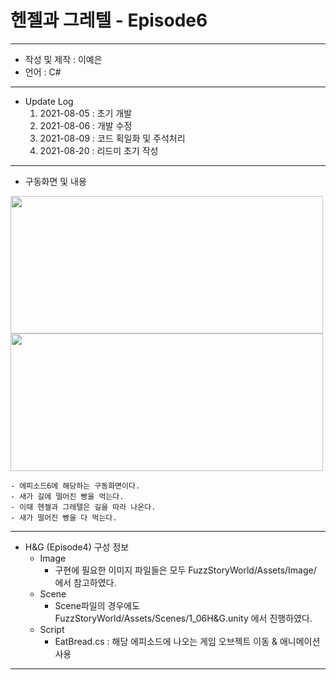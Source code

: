 # 헨젤과 그레텔 - Episode6
***
 - 작성 및 제작 : 이예은
 - 언어 : C#
***
 - Update Log
    1) 2021-08-05 : 초기 개발
    2) 2021-08-06 : 개발 수정
    3) 2021-08-09 : 코드 획일화 및 주석처리
    4) 2021-08-20 : 리드미 초기 작성
***
 - 구동화면 및 내용
<img src= "https://user-images.githubusercontent.com/88296511/130379613-43427488-37cc-4fdb-b173-7bd6e8010ce9.jpg" width="500" height="220">
<img src= "https://user-images.githubusercontent.com/88296511/130385449-f2a8b3c3-1af0-48bb-8faa-4d1f3a70db93.JPG" width="500" height="220">




    - 에피소드6에 해당하는 구동화면이다.
    - 새가 길에 떨어진 빵을 먹는다.
    - 이때 헨젤과 그레텔은 길을 따라 나온다.
    - 새가 떨어진 빵을 다 먹는다.
***
- H&G (Episode4) 구성 정보
  - Image
    - 구현에 필요한 이미지 파일들은 모두 FuzzStoryWorld/Assets/Image/ 에서 참고하였다.
  - Scene
    - Scene파일의 경우에도 FuzzStoryWorld/Assets/Scenes/1_06H&G.unity 에서 진행하였다.
  - Script
    - EatBread.cs : 해당 에피소드에 나오는 게임 오브젝트 이동 & 애니메이션 사용

***


